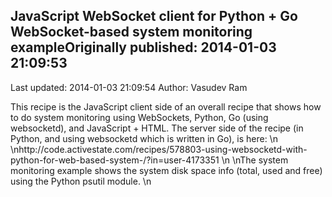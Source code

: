 ## JavaScript WebSocket client for Python + Go WebSocket-based system monitoring exampleOriginally published: 2014-01-03 21:09:53 
Last updated: 2014-01-03 21:09:54 
Author: Vasudev Ram 
 
This recipe is the JavaScript client side of an overall recipe that shows how to do system monitoring using WebSockets, Python, Go (using websocketd), and JavaScript + HTML. The server side of the recipe (in Python, and using websocketd which is written in Go), is here:\n\nhttp://code.activestate.com/recipes/578803-using-websocketd-with-python-for-web-based-system-/?in=user-4173351\n\nThe system monitoring example shows the system disk space info (total, used and free) using the Python psutil module.\n